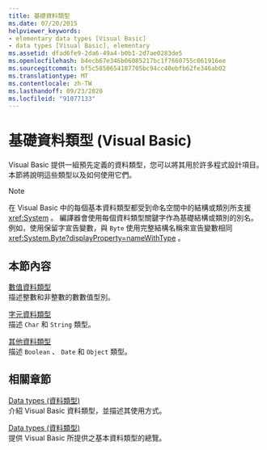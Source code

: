 ```yaml
---
title: 基礎資料類型
ms.date: 07/20/2015
helpviewer_keywords:
- elementary data types [Visual Basic]
- data types [Visual Basic], elementary
ms.assetid: dfad6fe9-2da6-49a4-b0b1-2d7ae0283de5
ms.openlocfilehash: b4ecb67e346b06085217bc1f7660755c061916ee
ms.sourcegitcommit: bf5c5850654187705bc94cc40ebfb62fe346ab02
ms.translationtype: MT
ms.contentlocale: zh-TW
ms.lasthandoff: 09/23/2020
ms.locfileid: "91077133"
---
```

# <a name="elementary-data-types-visual-basic"></a>基礎資料類型 (Visual Basic)

Visual Basic 提供一組預先定義的資料類型，您可以將其用於許多程式設計項目。 本節將說明這些類型以及如何使用它們。  
  
> [!NOTE]
> 在 Visual Basic 中的每個基本資料類型都受到命名空間中的結構或類別所支援 <xref:System> 。 編譯器會使用每個資料類型關鍵字作為基礎結構或類別的別名。 例如，使用保留字宣告變數，與 `Byte` 使用完整結構名稱來宣告變數相同 <xref:System.Byte?displayProperty=nameWithType> 。  
  
## <a name="in-this-section"></a>本節內容  

 [數值資料類型](numeric-data-types.md)  
 描述整數和非整數的數數值型別。  
  
 [字元資料類型](character-data-types.md)  
 描述 `Char` 和 `String` 類型。  
  
 [其他資料類型](miscellaneous-data-types.md)  
 描述 `Boolean` 、 `Date` 和 `Object` 類型。  
  
## <a name="related-sections"></a>相關章節  

 [Data types (資料類型)](index.md)  
 介紹 Visual Basic 資料類型，並描述其使用方式。  
  
 [Data types (資料類型)](../../../language-reference/data-types/index.md)  
 提供 Visual Basic 所提供之基本資料類型的總覽。
